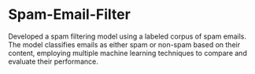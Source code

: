 # Spam-Email-Filter
Developed a spam filtering model using a labeled corpus of spam emails. The model classifies emails as  either spam or non-spam based on their content, employing multiple machine learning techniques to  compare and evaluate their performance. 
